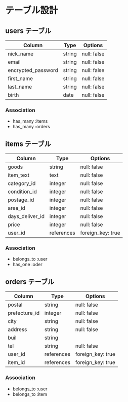 # テーブル設計

## users テーブル

| Column             | Type    | Options     |
| ------------------ | ------- | ----------- |
| nick_name          | string  | null: false |
| email              | string  | null: false |
| encrypted_password | string  | null: false |
| first_name         | string  | null: false |
| last_name          | string  | null: false |
| birth              | date    | null: false |

### Association

- has_many :items
- has_many :orders

## items テーブル

| Column          | Type       | Options           |
| ------------    | ---------- | ----------------- |
| goods           | string     | null: false       |
| item_text       | text       | null: false       |
| category_id     | integer    | null: false       |
| condition_id    | integer    | null: false       |
| postage_id      | integer    | null: false       |
| area_id         | integer    | null: false       |
| days_deliver_id | integer    | null: false       |
| price           | integer    | null: false       |
| user_id         | references | foreign_key: true |

### Association

- belongs_to :user
- has_one :oder



## orders テーブル

| Column        | Type       | Options           |
| ------------- | ---------- | ----------------- |
| postal        | string     | null: false       |
| prefecture_id | integer    | null: false       |
| city          | string     | null: false       |
| address       | string     | null: false       |
| buil          | string     |                   |
| tel           | string     | null: false       |
| user_id       | references | foreign_key: true |
| item_id       | references | foreign_key: true |

### Association

- belongs_to :user
- belongs_to :item

